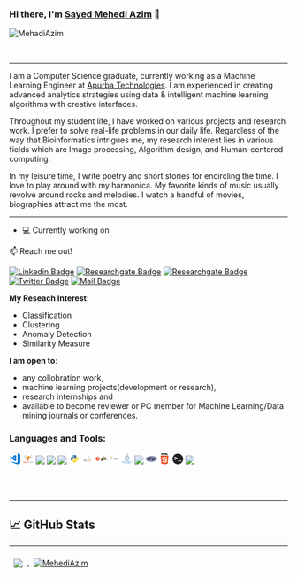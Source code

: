 ### Hi there, I'm [Sayed Mehedi Azim](https://sites.google.com/view/sayedmehediazim) 👋
<p align="left"> <img src="https://komarev.com/ghpvc/?username=MehadiAzim&label=Profile%20views&color=129e00&style=plastic" alt="MehadiAzim" /> </p>

<br />

---
I am a Computer Science graduate, currently working as a Machine Learning Engineer at [Apurba Technologies](http://www.apurbatech.com/). I am experienced in creating advanced analytics strategies using data & intelligent machine learning algorithms with creative interfaces. 

Throughout my student life, I have worked on various projects and research work. I prefer to solve real-life problems in our daily life. Regardless of the way that Bioinformatics intrigues me, my research interest lies in various fields which are Image processing, Algorithm design, and Human-centered computing.

In my leisure time, I write poetry and short stories for encircling the time. I love to play around with my harmonica. My favorite kinds of music usually revolve around rocks and melodies. I watch a handful of movies, biographies attract me the most. 
<br />

---
- 💻 Currently working on

:mailbox: Reach me out!



[![Linkedin Badge](https://img.shields.io/badge/-Mehedi_Azim-0e76a8?style=flat&labelColor=0e76a8&logo=linkedin&logoColor=white)](https://www.linkedin.com/in/sayed-mehedi-azim-263b2b1a6)
[![Researchgate Badge](https://img.shields.io/badge/-sayed_mehedi_azim-00caba?style=flat&labelColor=00caba&logo=researchgate&logoColor=white)](https://www.researchgate.net/profile/Sayed-Mehedi-Azim) 
[![Researchgate Badge](https://img.shields.io/badge/-sayed_mehedi_azim-77a9fa?style=flat&labelColor=77a9fa&logo=googlescholar&logoColor=white)](https://scholar.google.com/citations?user=v85yID8AAAAJ&hl=en)
[![Twitter Badge](https://img.shields.io/badge/-@Mehedi_Azim-1ca0f1?style=flat&labelColor=1ca0f1&logo=twitter&logoColor=white&link=https://twitter.com/mehedi_azim)](https://twitter.com/mehedi_azim) 
[![Mail Badge](https://img.shields.io/badge/-Mail-c0392b?style=flat&labelColor=c0392b&logo=gmail&logoColor=white)](mailto:mehediazimpiash@gmail.com )

**My Reseach Interest**:
- Classification
- Clustering
- Anomaly Detection
- Similarity Measure

 **I am open to**:

- any collobration work,
- machine learning projects(development or research),
- research internships and
- available to become reviewer or PC member for Machine Learning/Data mining journals or conferences.



### Languages and Tools:

<code><img height="20" src="https://raw.githubusercontent.com/github/explore/80688e429a7d4ef2fca1e82350fe8e3517d3494d/topics/visual-studio-code/visual-studio-code.png" /></code>
<code><img height="20" src="https://raw.githubusercontent.com/github/explore/78df643247d429f6cc873026c0622819ad797942/topics/tensorflow/tensorflow.png" /></code>
<code><img height="20" src="https://upload.wikimedia.org/wikipedia/commons/a/ae/Keras_logo.svg" /></code>
<code><img height="20" src="https://upload.wikimedia.org/wikipedia/commons/0/05/Scikit_learn_logo_small.svg" /></code>
<code><img height="20" src="https://www.logo.wine/a/logo/Amazon_Web_Services/Amazon_Web_Services-Logo.wine.svg"></code>
<code><img height="20" src="https://raw.githubusercontent.com/github/explore/80688e429a7d4ef2fca1e82350fe8e3517d3494d/topics/python/python.png"></code>
<code><img height="20" src="https://raw.githubusercontent.com/github/explore/80688e429a7d4ef2fca1e82350fe8e3517d3494d/topics/mysql/mysql.png"></code>
<code><img height="20" src="https://raw.githubusercontent.com/github/explore/80688e429a7d4ef2fca1e82350fe8e3517d3494d/topics/git/git.png"></code>
<code><img height="20" src="https://raw.githubusercontent.com/github/explore/80688e429a7d4ef2fca1e82350fe8e3517d3494d/topics/java/java.png"></code>
<code><img height="20" src="https://raw.githubusercontent.com/github/explore/80688e429a7d4ef2fca1e82350fe8e3517d3494d/topics/c/c.png"></code>
<code><img height="20" src="https://ashish.live/static/images/logo15.svg"></code>
<code><img height="20" src="https://raw.githubusercontent.com/github/explore/80688e429a7d4ef2fca1e82350fe8e3517d3494d/topics/php/php.png"></code>
<code><img height="20" src="https://raw.githubusercontent.com/github/explore/80688e429a7d4ef2fca1e82350fe8e3517d3494d/topics/html/html.png"></code>
<code><img height="20" src="https://raw.githubusercontent.com/github/explore/80688e429a7d4ef2fca1e82350fe8e3517d3494d/topics/terminal/terminal.png" /></code>
<code><img height="20" src="https://sereviso.com/wp-content/uploads/2018/06/power-bi-1.jpg"></code>



<br />
<br />

---
  

  
  
## &#x1f4c8; GitHub Stats
---
<a href="https://github.com/MehediAzim">
  <img align="center" style="margin:0.5rem" src="https://github-readme-stats.vercel.app/api/top-langs/?username=MehediAzim&show_icons=true&theme=gotham" />
</a>

<a href="https://github.com/MehediAzim">
  <img align="center" style="margin:0.5rem" src="https://github-readme-stats.vercel.app/api?username=MehediAzim&show_icons=true&theme=gotham" alt="MehediAzim" />
</a>

